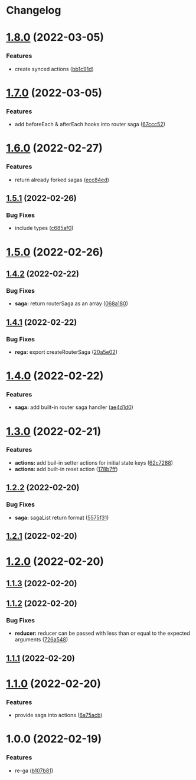 # Changelog

# [1.8.0](https://github.com/dhruwlalan/rega/compare/v1.7.0...v1.8.0) (2022-03-05)


### Features

* create synced actions ([bb1c91d](https://github.com/dhruwlalan/rega/commit/bb1c91d2bd64a1e94c5a80c8ed49d97e69f50899))

# [1.7.0](https://github.com/dhruwlalan/rega/compare/v1.6.0...v1.7.0) (2022-03-05)


### Features

* add beforeEach & afterEach hooks into router saga ([67ccc52](https://github.com/dhruwlalan/rega/commit/67ccc5211ff70846bfb1806becd1fdc45b14d887))

# [1.6.0](https://github.com/dhruwlalan/rega/compare/v1.5.1...v1.6.0) (2022-02-27)


### Features

* return already forked sagas ([ecc84ed](https://github.com/dhruwlalan/rega/commit/ecc84ed687676d7ca823938e74d1fe4a146de7e6))

## [1.5.1](https://github.com/dhruwlalan/rega/compare/v1.5.0...v1.5.1) (2022-02-26)


### Bug Fixes

* include types ([c685af0](https://github.com/dhruwlalan/rega/commit/c685af0567992b52aae9b1f8fdbd0d6a6885dfbb))

# [1.5.0](https://github.com/dhruwlalan/rega/compare/v1.4.2...v1.5.0) (2022-02-26)

## [1.4.2](https://github.com/dhruwlalan/rega/compare/v1.4.1...v1.4.2) (2022-02-22)


### Bug Fixes

* **saga:** return routerSaga as an array ([068a180](https://github.com/dhruwlalan/rega/commit/068a1802dcff21d0a152ccb7507805a441fefee8))

## [1.4.1](https://github.com/dhruwlalan/rega/compare/v1.4.0...v1.4.1) (2022-02-22)


### Bug Fixes

* **rega:** export createRouterSaga ([20a5e02](https://github.com/dhruwlalan/rega/commit/20a5e02b958ab2f904b785734cf6f9e607761180))

# [1.4.0](https://github.com/dhruwlalan/rega/compare/v1.3.0...v1.4.0) (2022-02-22)


### Features

* **saga:** add built-in router saga handler ([ae4d1d0](https://github.com/dhruwlalan/rega/commit/ae4d1d0297b5c407ecd27cc4ec4b68f7acae6ec6))

# [1.3.0](https://github.com/dhruwlalan/rega/compare/v1.2.2...v1.3.0) (2022-02-21)


### Features

* **actions:** add buil-in setter actions for initial state keys ([62c7288](https://github.com/dhruwlalan/rega/commit/62c72883d31ca8cdc5f614c26d560834b0bbd513))
* **actions:** add built-in reset action ([178b7ff](https://github.com/dhruwlalan/rega/commit/178b7ff380b0078af5dfeecd36ced70a8c026fe5))

## [1.2.2](https://github.com/dhruwlalan/rega/compare/v1.2.1...v1.2.2) (2022-02-20)


### Bug Fixes

* **saga:** sagaList return format ([5575f31](https://github.com/dhruwlalan/rega/commit/5575f313e47162e91a4ed7b0105645b93bc78ac9))

## [1.2.1](https://github.com/dhruwlalan/rega/compare/v1.2.0...v1.2.1) (2022-02-20)

# [1.2.0](https://github.com/dhruwlalan/rega/compare/v1.1.3...v1.2.0) (2022-02-20)

## [1.1.3](https://github.com/dhruwlalan/rega/compare/v1.1.2...v1.1.3) (2022-02-20)

## [1.1.2](https://github.com/dhruwlalan/rega/compare/v1.1.1...v1.1.2) (2022-02-20)


### Bug Fixes

* **reducer:** reducer can be passed with less than or equal to the expected arguments ([726a548](https://github.com/dhruwlalan/rega/commit/726a548d9429297b5cea6db83d50c649f2fc4ff0))

## [1.1.1](https://github.com/dhruwlalan/rega/compare/v1.1.0...v1.1.1) (2022-02-20)

# [1.1.0](https://github.com/dhruwlalan/rega/compare/v1.0.0...v1.1.0) (2022-02-20)


### Features

* provide saga into actions ([6a75acb](https://github.com/dhruwlalan/rega/commit/6a75acbc67ca36a387de0a3edb1fabbfbed4be80))

# 1.0.0 (2022-02-19)


### Features

* re-ga ([b107b81](https://github.com/dhruwlalan/rega/commit/b107b811604a884439ead688d0c12e8e2cddeced))
